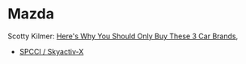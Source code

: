 # Mazda
Scotty Kilmer: [Here's Why You Should Only Buy These 3 Car Brands](https://www.youtube.com/watch?v=eR0kw019L1E&amp;ab_channel=ScottyKilmer),
- [SPCCI / Skyactiv-X](https://youtu.be/eR0kw019L1E?t=404)
